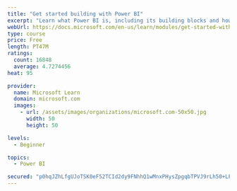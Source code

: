 ```yaml
---
title: "Get started building with Power BI"
excerpt: "Learn what Power BI is, including its building blocks and how they work together."
webUrl: https://docs.microsoft.com/en-us/learn/modules/get-started-with-power-bi/
type: course
price: Free
length: PT47M
ratings:
  count: 16848
  average: 4.7274456
heat: 95

provider:
  name: Microsoft Learn
  domain: microsoft.com
  images:
    - url: /assets/images/organizations/microsoft.com-50x50.jpg
      width: 50
      height: 50

levels:
  - Beginner

topics:
  - Power BI

secured: "p0hqJZhLfgUJoTSK0eF52TCId2dy9FNhhQ1wMnxPHysZpgqbTPVJ9rLh50+LFNYGABJZYqVDKjkF0/8F6AwzRl77pTjBUNPYCkAGvUOMkESx2ssTJ4v22cWaD0jC/brXw7Qv+3ARdQB70aadUjsYbCGlGFcg6tbk/R4+QuiYA1AeD/PMJiJLlvQqkM2q5VYEFr497CNSAMyCOISG3dwtjEXd9na/Dv/yr3WNOaqPmJVNQE7vaYcdTtHN6dpObSfyPLz4qUgU8jEiGqoFCARyIQgJwPfn9+16gGPyMZAvejd8GTnwW70QEYUV7N6EtGBeJm8rCcWGJlhInKxb4LAKERlRZK32yuWOwfeSEg1mCBer+ZT4yLlNW5lVzJRJDjAC4IBHNuLKskIrw5bCZKmMVA==;v2KzHlDUqVWistZA9UjCzA=="
---
```


